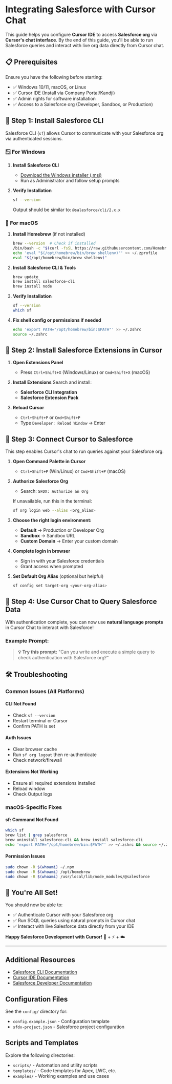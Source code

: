 # Integrating Salesforce with Cursor Chat

This guide helps you configure **Cursor IDE** to access **Salesforce org** via **Cursor's chat interface**. By the end of this guide, you'll be able to run Salesforce queries and interact with live org data directly from Cursor chat.

## 📋 Prerequisites

Ensure you have the following before starting:

- ✅ Windows 10/11, macOS, or Linux
- ✅ Cursor IDE (Install via Company Portal/Kandji)
- ✅ Admin rights for software installation
- ✅ Access to a Salesforce org (Developer, Sandbox, or Production)

## 🧰 Step 1: Install Salesforce CLI

Salesforce CLI (`sf`) allows Cursor to communicate with your Salesforce org via authenticated sessions.

### 🪟 For Windows

1. **Install Salesforce CLI**
   - [Download the Windows installer (.msi)](https://developer.salesforce.com/tools/salesforcecli)
   - Run as Administrator and follow setup prompts

2. **Verify Installation**
   ```bash
   sf --version
   ```
   Output should be similar to: `@salesforce/cli/2.x.x`

### 🍏 For macOS

1. **Install Homebrew** (if not installed)
   ```bash
   brew --version  # Check if installed
   /bin/bash -c "$(curl -fsSL https://raw.githubusercontent.com/Homebrew/install/HEAD/install.sh)"
   echo 'eval "$(/opt/homebrew/bin/brew shellenv)"' >> ~/.zprofile
   eval "$(/opt/homebrew/bin/brew shellenv)"
   ```

2. **Install Salesforce CLI & Tools**
   ```bash
   brew update
   brew install salesforce-cli
   brew install node
   ```

3. **Verify Installation**
   ```bash
   sf --version
   which sf
   ```

4. **Fix shell config or permissions if needed**
   ```bash
   echo 'export PATH="/opt/homebrew/bin:$PATH"' >> ~/.zshrc
   source ~/.zshrc
   ```

## 🧩 Step 2: Install Salesforce Extensions in Cursor

1. **Open Extensions Panel**
   - Press `Ctrl+Shift+X` (Windows/Linux) or `Cmd+Shift+X` (macOS)

2. **Install Extensions**
   Search and install:
   - **Salesforce CLI Integration**
   - **Salesforce Extension Pack**

3. **Reload Cursor**
   - `Ctrl+Shift+P` or `Cmd+Shift+P`
   - Type `Developer: Reload Window` → Enter

## 🔌 Step 3: Connect Cursor to Salesforce

This step enables Cursor's chat to run queries against your Salesforce org.

1. **Open Command Palette in Cursor**
   - `Ctrl+Shift+P` (Win/Linux) or `Cmd+Shift+P` (macOS)

2. **Authorize Salesforce Org**
   - Search: `SFDX: Authorize an Org`
   
   If unavailable, run this in the terminal:
   ```bash
   sf org login web --alias <org_alias>
   ```

3. **Choose the right login environment:**
   - **Default** → Production or Developer Org
   - **Sandbox** → Sandbox URL
   - **Custom Domain** → Enter your custom domain

4. **Complete login in browser**
   - Sign in with your Salesforce credentials
   - Grant access when prompted

5. **Set Default Org Alias** (optional but helpful)
   ```bash
   sf config set target-org <your-org-alias>
   ```

## 💬 Step 4: Use Cursor Chat to Query Salesforce Data

With authentication complete, you can now use **natural language prompts** in Cursor Chat to interact with Salesforce!

### Example Prompt:

> **💡 Try this prompt:** "Can you write and execute a simple query to check authentication with Salesforce org?"

## 🛠️ Troubleshooting

### Common Issues (All Platforms)

#### CLI Not Found
- Check `sf --version`
- Restart terminal or Cursor
- Confirm PATH is set

#### Auth Issues
- Clear browser cache
- Run `sf org logout` then re-authenticate
- Check network/firewall

#### Extensions Not Working
- Ensure all required extensions installed
- Reload window
- Check Output logs

### macOS-Specific Fixes

#### sf: Command Not Found
```bash
which sf
brew list | grep salesforce
brew uninstall salesforce-cli && brew install salesforce-cli
echo 'export PATH="/opt/homebrew/bin:$PATH"' >> ~/.zshrc && source ~/.zshrc
```

#### Permission Issues
```bash
sudo chown -R $(whoami) ~/.npm
sudo chown -R $(whoami) /opt/homebrew
sudo chown -R $(whoami) /usr/local/lib/node_modules/@salesforce
```

## 🎉 You're All Set!

You should now be able to:

- ✅ Authenticate Cursor with your Salesforce org
- ✅ Run SOQL queries using natural prompts in Cursor chat
- ✅ Interact with live Salesforce data directly from your IDE

**Happy Salesforce Development with Cursor!** 🧠 + ⚡ + ☁️

---

## Additional Resources

- [Salesforce CLI Documentation](https://developer.salesforce.com/tools/salesforcecli)
- [Cursor IDE Documentation](https://cursor.sh/docs)
- [Salesforce Developer Documentation](https://developer.salesforce.com/)

## Configuration Files

See the `config/` directory for:
- `config.example.json` - Configuration template
- `sfdx-project.json` - Salesforce project configuration

## Scripts and Templates

Explore the following directories:
- `scripts/` - Automation and utility scripts
- `templates/` - Code templates for Apex, LWC, etc.
- `examples/` - Working examples and use cases